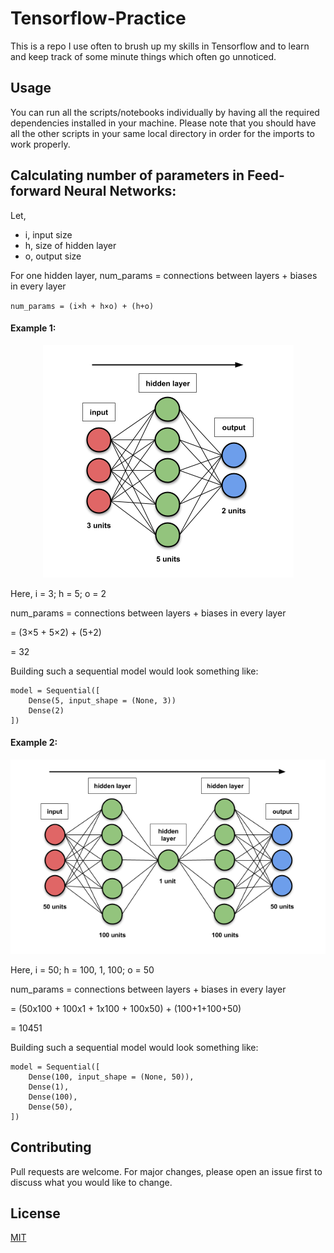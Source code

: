 # Tensorflow-Practice

This is a repo I use often to brush up my skills in Tensorflow and to learn and keep track of some minute things which often go unnoticed.

## Usage

You can run all the scripts/notebooks individually by having all the required dependencies installed in your machine. Please note that you should have all the other scripts in your same local directory in order for the imports to work properly.

## Calculating number of parameters in Feed-forward Neural Networks:

Let, 
- i, input size
- h, size of hidden layer
- o, output size

For one hidden layer, num_params
= connections between layers + biases in every layer

`num_params = (i×h + h×o) + (h+o)`

#### Example 1:


<p align="center">
  <img  src=/assets/param_1.png/>
</p>


Here, i = 3; h = 5; o = 2

num_params = connections between layers + biases in every layer

= (3×5 + 5×2) + (5+2)

= 32

Building such a sequential model would look something like:

```
model = Sequential([
	Dense(5, input_shape = (None, 3))
	Dense(2)
])
```

#### Example 2:


<p align="center">
  <img  src=/assets/param_2.png/>
</p>


Here, i = 50; h = 100, 1, 100; o = 50

num_params = connections between layers + biases in every layer

= (50x100 + 100x1 + 1x100 + 100x50) + (100+1+100+50)

= 10451

Building such a sequential model would look something like:

```
model = Sequential([
	Dense(100, input_shape = (None, 50)),
	Dense(1),
	Dense(100),
	Dense(50),
])
```

## Contributing
Pull requests are welcome. For major changes, please open an issue first to discuss what you would like to change.


## License
[MIT](https://choosealicense.com/licenses/mit/)
